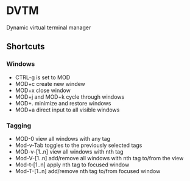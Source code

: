 # DVTM
Dynamic virtual terminal manager

## Shortcuts

### Windows
 - CTRL-g   is set to MOD
 - MOD+c    create new windew
 - MOD+x    close window
 - MOD+j    and MOD+k cycle through windows
 - MOD+.    minimize and restore windows
 - MOD+a    direct input to all visible windows
 
### Tagging
 - MOD-0          view all windows with any tag
 - Mod-v-Tab      toggles to the previously selected tags
 - MOD-v-[1..n]   view all windows with nth tag
 - Mod-V-[1..n]   add/remove all windows with nth tag to/from the view
 - Mod-t-[1..n]   apply nth tag to focused window
 - Mod-T-[1..n]   add/remove nth tag to/from focused window
